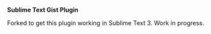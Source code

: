 **Sublime Text Gist Plugin**

Forked to get this plugin working in Sublime Text 3. Work in progress.
